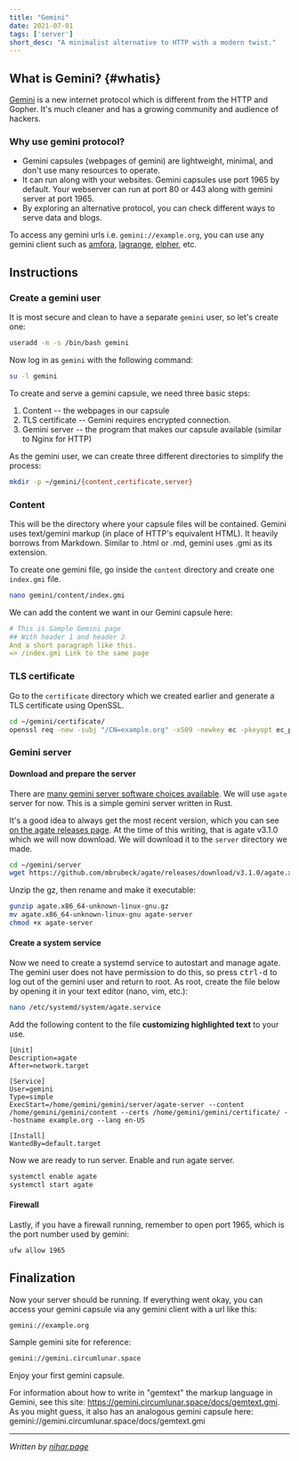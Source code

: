 ```yaml
---
title: "Gemini"
date: 2021-07-01
tags: ['server']
short_desc: "A minimalist alternative to HTTP with a modern twist."
---
```

## What is Gemini? {#whatis}

[Gemini](https://gemini.circumlunar.space) is a new
internet protocol which is different from the HTTP and Gopher. It\'s
much cleaner and has a growing community and audience of hackers.

### Why use gemini protocol?

-   Gemini capsules (webpages of gemini) are lightweight, minimal, and
    don\'t use many resources to operate.
-   It can run along with your websites. Gemini capsules use port 1965
    by default. Your webserver can run at port 80 or 443 along with
    gemini server at port 1965.
-   By exploring an alternative protocol, you can check different ways
    to serve data and blogs.

To access any gemini urls i.e. `gemini://example.org`, you can use any
gemini client such as
[amfora](https://github.com/makeworld-the-better-one/amfora),
[lagrange](https://gmi.skyjake.fi/lagrange),
[elpher](https://thelambdalab.xyz/elpher/), etc.

## Instructions

### Create a gemini user

It is most secure and clean to have a separate `gemini` user, so let\'s
create one:

```sh
useradd -m -s /bin/bash gemini
```

Now log in as `gemini` with the following command:

```sh
su -l gemini
```

To create and serve a gemini capsule, we need three basic steps:

1.  Content -- the webpages in our capsule
2.  TLS certificate -- Gemini requires encrypted connection.
3.  Gemini server -- the program that makes our capsule available
    (similar to Nginx for HTTP)

As the gemini user, we can create three different directories to
simplify the process:

```sh
mkdir -p ~/gemini/{content,certificate,server}
```

### Content

This will be the directory where your capsule files will be contained.
Gemini uses text/gemini markup (in place of HTTP\'s equivalent HTML). It
heavily borrows from Markdown. Similar to .html or .md, gemini uses .gmi
as its extension.

To create one gemini file, go inside the `content` directory and create
one `index.gmi` file.

```sh
nano gemini/content/index.gmi
```

We can add the content we want in our Gemini capsule here:

```yaml
# This is Sample Gemini page
## With header 1 and header 2
And a short paragraph like this.
=> /index.gmi Link to the same page
```

### TLS certificate

Go to the `certificate` directory which we created earlier and generate
a TLS certificate using OpenSSL.

```sh
cd ~/gemini/certificate/
openssl req -new -subj "/CN=example.org" -x509 -newkey ec -pkeyopt ec_paramgen_curve:prime256v1 -days 3650 -nodes -out cert.pem -keyout key.pem
```

### Gemini server

#### Download and prepare the server

There are [many gemini server software choices
available](https://gemini.circumlunar.space/software). We will use
`agate` server for now. This is a simple gemini server written in Rust.

It\'s a good idea to always get the most recent version, which you can
see [on the agate releases
page](https://github.com/mbrubeck/agate/releases). At the time of this
writing, that is agate v3.1.0 which we will now download. We will
download it to the `server` directory we made.

```sh
cd ~/gemini/server
wget https://github.com/mbrubeck/agate/releases/download/v3.1.0/agate.x86_64-unknown-linux-gnu.gz
```

Unzip the gz, then rename and make it executable:

```sh
gunzip agate.x86_64-unknown-linux-gnu.gz
mv agate.x86_64-unknown-linux-gnu agate-server
chmod +x agate-server
```

#### Create a system service

Now we need to create a systemd service to autostart and manage agate.
The gemini user does not have permission to do this, so press <kbd>ctrl-d</kbd>
to log out of the gemini user and return to root. As root, create the
file below by opening it in your text editor (nano, vim, etc.):

```sh
nano /etc/systemd/system/agate.service
```

Add the following content to the file **customizing highlighted text**
to your use.

```systemd
[Unit]
Description=agate
After=network.target

[Service]
User=gemini
Type=simple
ExecStart=/home/gemini/gemini/server/agate-server --content /home/gemini/gemini/content --certs /home/gemini/gemini/certificate/ --hostname example.org --lang en-US

[Install]
WantedBy=default.target
```

Now we are ready to run server. Enable and run agate server.

```sh
systemctl enable agate
systemctl start agate
```

#### Firewall

Lastly, if you have a firewall running, remember to open port 1965,
which is the port number used by gemini:

```sh
ufw allow 1965
```

## Finalization

Now your server should be running. If everything went okay, you can
access your gemini capsule via any gemini client with a url like this:

```txt
gemini://example.org
```

Sample gemini site for reference:

```txt
gemini://gemini.circumlunar.space
```

Enjoy your first gemini capsule.

For information about how to write in \"gemtext\" the markup language in
Gemini, see this site:
<https://gemini.circumlunar.space/docs/gemtext.gmi>. As you might guess,
it also has an analogous gemini capsule here:
gemini://gemini.circumlunar.space/docs/gemtext.gmi

------------------------------------------------------------------------

*Written by [nihar.page](https://nihar.page)*
